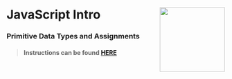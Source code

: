# JavaScript Intro <img align="right" src="https://github.com/Learning-Fuze/prototypes_fi_part1/blob/assets/assets/images/logos/LF_LOGO.png?raw=true" width="150">
### Primitive Data Types and Assignments

>#### Instructions can be found <a href="http://lfzprototypes.com/full-immersion/js/primitive-data-types" target="_blank">HERE</a>